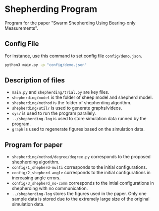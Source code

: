 # Shepherding Program

Program for the paper "Swarm Shepherding Using Bearing-only Measurements".

## Config File

For instance, use this command to set config file `config/demo.json`.

```bash
python3 main.py -p "config/demo.json"
```

## Description of files

- `main.py` and `shepherding/trial.py` are key files.
- `shepherding/model` is the folder of sheep model and shepherd model.
- `shepherding/method` is the folder of shepherding algorithm.
- `shepherding/util/` is used to generate graphs/videos.
- `sys/` is used to run the program parallely.
- `../shepherding-log` is used to store simulation data runned by the program. 
- `graph` is used to regenerate figures based on the simulation data.

##  Program for paper

- `shepherding/method/degree/degree.py` corresponds to the proposed shepherding algorithm.
- `config/1_shepherd-multi` corresponds to the initial configurations.
- `config/2_shepherd-angle` corresponds to the initial configurations in increasing angle errors.
- `config/3_shepherd_no-comm` corresponds to the intial configurations in shepherding with no communication.
- `../shepherding-log` stores the figures used in the paper. Only one sample data is stored due to the extremely large size of the original simulation data.